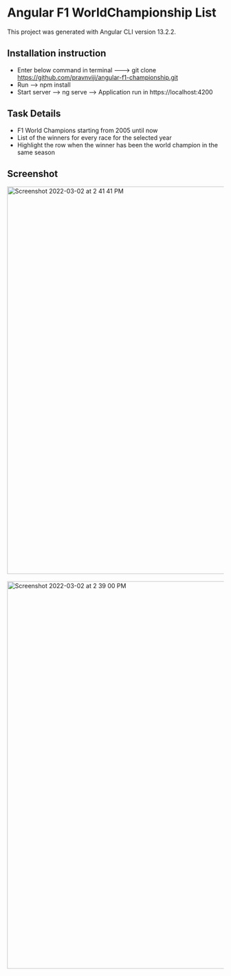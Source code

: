 # Angular F1 WorldChampionship List

This project was generated with Angular CLI version 13.2.2.

## Installation instruction

- Enter below command in terminal ---> git clone https://github.com/pravnviji/angular-f1-championship.git
- Run --> npm install 
- Start server --> ng serve --> Application run in https://localhost:4200

## Task Details

- F1 World Champions starting from 2005 until now
- List of the winners for every race for the selected year
- Highlight the row when the winner has been the world champion in the same season


## Screenshot
<img width="900" alt="Screenshot 2022-03-02 at 2 41 41 PM" src="https://user-images.githubusercontent.com/2680132/156309189-dd5ba1a7-56c2-4257-bea8-d1c80478cd60.png">
<br><br>
<img width="900" alt="Screenshot 2022-03-02 at 2 39 00 PM" src="https://user-images.githubusercontent.com/2680132/156309196-b2e62d45-ac69-4635-a55a-c4e61fd26c02.png">
